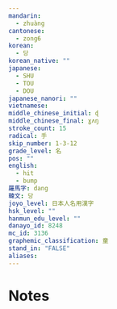 ```yaml
---
mandarin:
  - zhuàng
cantonese:
  - zong6
korean:
  - 당
korean_native: ""
japanese:
  - SHU
  - TOU
  - DOU
japanese_nanori: ""
vietnamese:
middle_chinese_initial: ɖ
middle_chinese_final: ɣʌŋ
stroke_count: 15
radical: 手
skip_number: 1-3-12
grade_level: 名
pos: ""
english:
  - hit
  - bump
羅馬字: dang
韓文: 당
joyo_level: 日本人名用漢字
hsk_level: ""
hanmun_edu_level: ""
danayo_id: 8248
mc_id: 3136
graphemic_classification: 童
stand_in: "FALSE"
aliases:
---
```


# Notes
